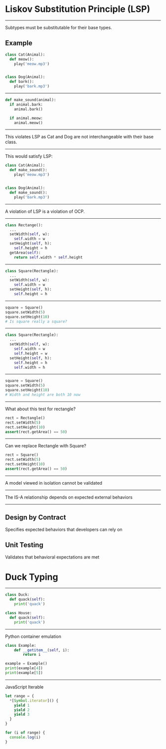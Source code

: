 Liskov Substitution Principle (LSP)
===================================

---

Subtypes must be substitutable for their base types.

Example
-------

```python
class Cat(Animal):
  def meow():
    play('meow.mp3')


class Dog(Animal):
  def bark():
    play('bark.mp3')
```

---

```python
def make_sound(animal):
  if animal.bark:
    animal.bark()

  if animal.meow:
    animal.meow()
```

---

This violates LSP as Cat and Dog are not interchangeable with their base class.

---

This would satisfy LSP:

```python
class Cat(Animal):
  def make_sound():
    play('meow.mp3')


class Dog(Animal):
  def make_sound():
    play('bark.mp3')
```

---

A violation of LSP is a violation of OCP.

---

```python
class Rectange():
  ...
  setWidth(self, w):
    self.width = w
  setHeight(self, h):
    self.height = h
  getArea(self):
    return self.width * self.height
```

---

```python
class Square(Rectangle):
  ...
  setWidth(self, w):
    self.width = w
  setHeight(self, h):
    self.height = h
```

---

```python
square = Square()
square.setWidth(5)
square.setHeight(10)
# Is square really a square?
```

---

```python
class Square(Rectangle):
  ...
  setWidth(self, w):
    self.width = w
    self.height = w
  setHeight(self, h):
    self.height = h
    self.width = h
```

---

```python
square = Square()
square.setWidth(5)
square.setHeight(10)
# Width and height are both 10 now
```

---

What about this test for rectangle?

```python
rect = Rectangle()
rect.setWidth(5)
rect.setHeight(10)
assert(rect.getArea() == 50)
```

---

Can we replace Rectangle with Square?

```python
rect = Square()
rect.setWidth(5)
rect.setHeight(10)
assert(rect.getArea() == 50)
```

---

A model viewed in isolation cannot be validated

---

The IS-A relationship depends on expected external behaviors

---

Design by Contract
------------------

Specifies expected behaviors that developers can rely on

Unit Testing
------------

Validates that behavioral expectations are met

Duck Typing
===========

---

```python
class Duck:
  def quack(self):
    print('quack')

class House:
  def quack(self):
    print('quack')
```

---

Python container emulation

```python
class Example:
    def __getitem__(self, i):
        return i

example = Example()
print(example[4])
print(example[5])
```

---

JavaScript Iterable

```javascript
let range = {
  *[Symbol.iterator]() {
    yield 1
    yield 2
    yield 3
  }
}

for (i of range) {
  console.log(i)
}
```
